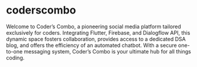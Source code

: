 # coderscombo

Welcome to Coder’s Combo, a pioneering social media platform tailored exclusively for coders. Integrating Flutter, Firebase, and Dialogflow API, this dynamic space fosters collaboration, provides access to a dedicated DSA blog, and offers the efficiency of an automated chatbot. With a secure one-to-one messaging system, Coder’s Combo is your ultimate hub for all things coding.
